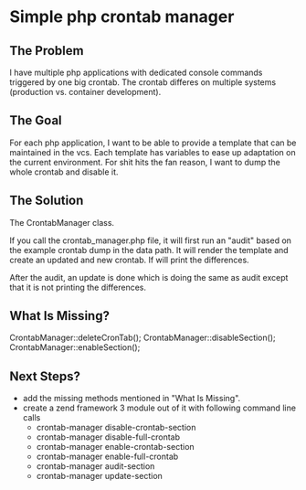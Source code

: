 # Simple php crontab manager

## The Problem

I have multiple php applications with dedicated console commands triggered by one big crontab.
The crontab differes on multiple systems (production vs. container development).

## The Goal

For each php application, I want to be able to provide a template that can be maintained in the vcs.
Each template has variables to ease up adaptation on the current environment.
For shit hits the fan reason, I want to dump the whole crontab and disable it.

## The Solution

The CrontabManager class.

If you call the crontab_manager.php file, it will first run an "audit" based on the example crontab dump in the data path.
It will render the template and create an updated and new crontab.
If will print the differences.

After the audit, an update is done which is doing the same as audit except that it is not printing the differences.

## What Is Missing?

CrontabManager::deleteCronTab();
CrontabManager::disableSection();
CrontabManager::enableSection();

## Next Steps?

* add the missing methods mentioned in "What Is Missing".
* create a zend framework 3 module out of it with following command line calls
    * crontab-manager disable-crontab-section
    * crontab-manager disable-full-crontab
    * crontab-manager enable-crontab-section
    * crontab-manager enable-full-crontab
    * crontab-manager audit-section
    * crontab-manager update-section
